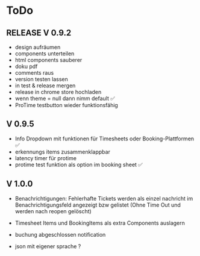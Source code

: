 # ToDo

## RELEASE V 0.9.2

 - design aufräumen
 - components unterteilen
 - html components sauberer
 - doku pdf
 - comments raus
 - version testen lassen
 - in test & release mergen
 - release in chrome store hochladen 
 - wenn theme = null dann nimm default ✅
 - ProTime testbutton wieder funktionsfähig

## V 0.9.5

 - Info Dropdown mit funktionen für Timesheets oder Booking-Plattformen ✅
 - erkennungs items zusammenklappbar
 - latency timer für protime
 - protime test funktion als option im booking sheet ✅
 
## V 1.0.0

 - Benachrichtigungen: Fehlerhafte Tickets werden als einzel nachricht im Benachrichtigungsfeld angezeigt bzw gelistet (Ohne Time Out und werden nach reopen gelöscht)
 - Timesheet Items und BookingItems als extra Components auslagern
 - buchung abgeschlossen notification
 
 - json mit eigener sprache ?
